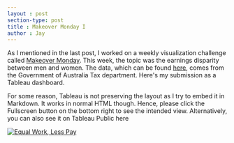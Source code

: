 ```yaml
---
layout : post
section-type: post
title : Makeover Monday I
author : Jay
---
```



As I mentioned in the last post, I worked on a weekly visualization challenge called <a href="https://makeovermonday.co.uk">Makeover Monday</a>.
This week, the topic was the earnings disparity between men and women. The data, which can be found <a href="http://www.makeovermonday.co.uk/data/">here</a>, comes from the Government of Australia Tax department.
Here's my submission as a Tableau dashboard.

For some reason, Tableau is not preserving the layout as I try to embed it in Markdown. It works in normal HTML though. Hence, please click the Fullscreen button on the bottom right to see the intended view. Alternatively, you can also see it on Tableau Public <a ref="https://public.tableau.com/views/GenderPayDisparity/Dashboard?:embed=y&:display_count=yes"> here </a>

<div>
<div class='tableauPlaceholder' id='viz1483894320435' style='position: relative'><noscript><a href='https:&#47;&#47;jparchure.github.io&#47;'><img alt='Equal Work, Less Pay ' src='https:&#47;&#47;public.tableau.com&#47;static&#47;images&#47;Ge&#47;GenderPayDisparity&#47;Dashboard&#47;1_rss.png' style='border: none' /></a></noscript><object class='tableauViz'  style='display:none;'><param name='host_url' value='https%3A%2F%2Fpublic.tableau.com%2F' /> <param name='site_root' value='' /><param name='name' value='GenderPayDisparity&#47;Dashboard' /><param name='tabs' value='no' /><param name='toolbar' value='yes' /><param name='static_image' value='https:&#47;&#47;public.tableau.com&#47;static&#47;images&#47;Ge&#47;GenderPayDisparity&#47;Dashboard&#47;1.png' /> <param name='animate_transition' value='yes' /><param name='display_static_image' value='yes' /><param name='display_spinner' value='yes' /><param name='display_overlay' value='yes' /><param name='display_count' value='yes' /></object></div>                <script type='text/javascript'>                    var divElement = document.getElementById('viz1483894320435');                    var vizElement = divElement.getElementsByTagName('object')[0];                    if ( divElement.offsetWidth > 800 ) { vizElement.style.width='80%';vizElement.style.height=(divElement.offsetWidth*0.75)+'px';} else if ( divElement.offsetWidth > 500 ) { vizElement.style.width='80%';vizElement.style.height=(divElement.offsetWidth*0.75)+'px';} else { vizElement.style.width='80%';vizElement.style.height=(divElement.offsetWidth*1.77)+'px';}                     var scriptElement = document.createElement('script');                    scriptElement.src = 'https://public.tableau.com/javascripts/api/viz_v1.js';                    vizElement.parentNode.insertBefore(scriptElement, vizElement);                </script>
</div>
